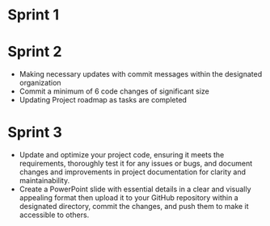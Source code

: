 # Sprint 1
# Sprint 2
- Making necessary updates with commit messages within the designated organization
- Commit a minimum of 6 code changes of significant size
- Updating Project roadmap as tasks are completed
# Sprint 3
- Update and optimize your project code, ensuring it meets the requirements, thoroughly test it for any issues or bugs, and document changes and improvements in project documentation for clarity and maintainability.
- Create a PowerPoint slide with essential details in a clear and visually appealing format then upload it to your GitHub repository within a designated directory, commit the changes, and push them to make it accessible to others.
